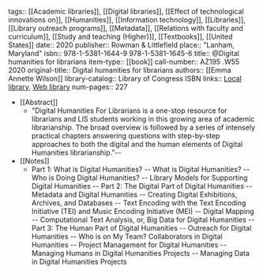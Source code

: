 tags:: [[Academic libraries]], [[Digital libraries]], [[Effect of technological innovations on]], [[Humanities]], [[Information technology]], [[Libraries]], [[Library outreach programs]], [[Metadata]], [[Relations with faculty and curriculum]], [[Study and teaching (Higher)]], [[Textbooks]], [[United States]]
date:: 2020
publisher:: Rowman & Littlefield
place:: "Lanham, Maryland"
isbn:: 978-1-5381-1644-9 978-1-5381-1645-6
title:: @Digital humanities for librarians
item-type:: [[book]]
call-number:: AZ195 .W55 2020
original-title:: Digital humanities for librarians
authors:: [[Emma Annette Wilson]]
library-catalog:: Library of Congress ISBN
links:: [Local library](zotero://select/groups/2386895/items/7LINNDQP), [Web library](https://www.zotero.org/groups/2386895/items/7LINNDQP)
num-pages:: 227

- [[Abstract]]
	- "Digital Humanities For Librarians is a one-stop resource for librarians and LIS students working in this growing area of academic librarianship. The broad overview is followed by a series of intensely practical chapters answering questions with step-by-step approaches to both the digital and the human elements of Digital Humanities librarianship."--
- [[Notes]]
	- Part 1: What is Digital Humanities? -- What is Digital Humanities? -- Who is Doing Digital Humanities? -- Library Models for Supporting Digital Humanities -- Part 2: The Digital Part of Digital Humanities -- Metadata and Digital Humanities -- Creating Digital Exhibitions, Archives, and Databases -- Text Encoding with the Text Encoding Initiative (TEI) and Music Encoding Initiative (MEI) -- Digital Mapping -- Computational Text Analysis, or, Big Data for Digital Humanities -- Part 3: The Human Part of Digital Humanities -- Outreach for Digital Humanities -- Who is on My Team? Collaborators in Digital Humanities -- Project Management for Digital Humanities -- Managing Humans in Digital Humanities Projects -- Managing Data in Digital Humanities Projects